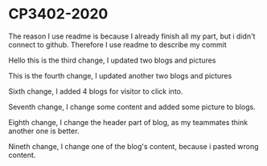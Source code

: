 # CP3402-2020
The reason I use readme is because I already finish all my part, but i didn't connect to github.
Therefore I use readme to describe my commit

Hello this is the third change, I updated two blogs and pictures

This is the fourth change, I updated another two blogs and pictures

Sixth change, I added 4 blogs for visitor to click into.

Seventh change, I change some content and added some picture to blogs.

Eighth change, I change the header part of blog, as my teammates think another one is better.

Nineth change, I change one of the blog's content, because i pasted wrong content.
